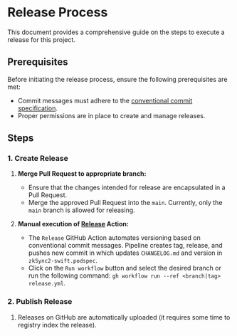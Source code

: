 # Release Process

This document provides a comprehensive guide on the steps to execute a release for this project.

## Prerequisites

Before initiating the release process, ensure the following prerequisites are met:

- Commit messages must adhere to the [conventional commit specification](https://www.conventionalcommits.org/).
- Proper permissions are in place to create and manage releases.

## Steps

### 1. Create Release

1. **Merge Pull Request to appropriate branch:**
    - Ensure that the changes intended for release are encapsulated in a Pull Request.
    - Merge the approved Pull Request into the `main`. Currently, 
   only the `main` branch is allowed for releasing.

2. **Manual execution of [Release](workflows/release.yml) Action:**
    - The `Release` GitHub Action automates versioning based on conventional commit messages. Pipeline creates tag, release, 
   and pushes new commit in which updates `CHANGELOG.md` and version in `zkSync2-swift.podspec`.
    - Click on the `Run workflow` button and select the desired branch or run the following command: 
   `gh workflow run --ref <branch|tag> release.yml`.

### 2. Publish Release

1. Releases on GitHub are automatically uploaded (it requires some time to registry index the release).
